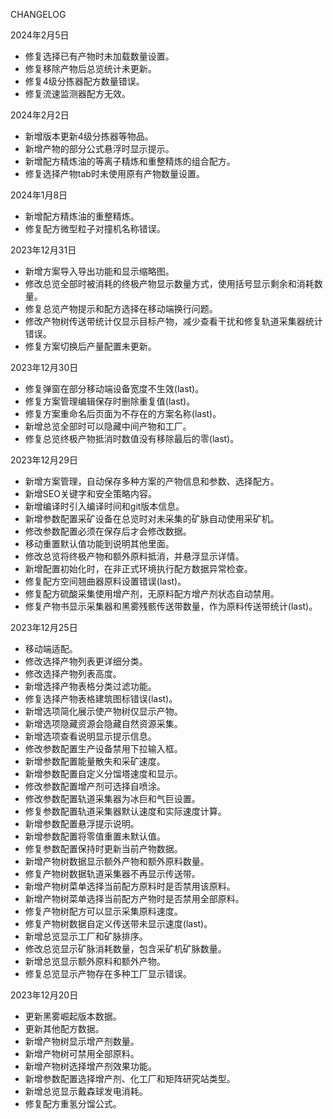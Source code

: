 CHANGELOG

2024年2月5日
- 修复选择已有产物时未加载数量设置。
- 修复移除产物后总览统计未更新。
- 修复4级分拣器配方数量错误。
- 修复流速监测器配方无效。

2024年2月2日
- 新增版本更新4级分拣器等物品。
- 新增产物的部分公式悬浮时显示提示。
- 新增配方精炼油的等离子精炼和重整精炼的组合配方。
- 修复选择产物tab时未使用原有产物数量设置。

2024年1月8日
- 新增配方精炼油的重整精炼。
- 修复配方微型粒子对撞机名称错误。

2023年12月31日
- 新增方案导入导出功能和显示缩略图。
- 修改总览全部时被消耗的终极产物显示数量方式，使用括号显示剩余和消耗数量。
- 修复总览产物提示和配方选择在移动端换行问题。
- 修改产物树传送带统计仅显示目标产物，减少查看干扰和修复轨道采集器统计错误。
- 修复方案切换后产量配置未更新。

2023年12月30日
- 修复弹窗在部分移动端设备宽度不生效(last)。
- 修复方案管理编辑保存时删除重复值(last)。
- 修复方案重命名后页面为不存在的方案名称(last)。
- 新增总览全部时可以隐藏中间产物和工厂。
- 修复总览终极产物抵消时数值没有移除最后的零(last)。

2023年12月29日
- 新增方案管理，自动保存多种方案的产物信息和参数、选择配方。
- 新增SEO关键字和安全策略内容。
- 新增编译时引入编译时间和git版本信息。
- 新增参数配置采矿设备在总览时对未采集的矿脉自动使用采矿机。
- 修改参数配置必须在保存后才会修改数据。
- 移动重置默认值功能到说明其他里面。
- 修改总览将终极产物和额外原料抵消，并悬浮显示详情。
- 新增配置初始化时，在非正式环境执行配方数据异常检查。
- 修复配方空间翘曲器原料设置错误(last)。
- 修复配方硫酸采集使用增产剂，无原料配方增产剂状态自动禁用。
- 修复产物书显示采集器和黑雾残骸传送带数量，作为原料传送带统计(last)。

2023年12月25日
- 移动端适配。
- 修改选择产物列表更详细分类。
- 修改选择产物列表高度。
- 新增选择产物表格分类过滤功能。
- 修复选择产物表格建筑图标错误(last)。
- 新增选项简化展示使产物树仅显示产物。
- 新增选项隐藏资源会隐藏自然资源采集。
- 新增选项查看说明显示提示信息。
- 修改参数配置生产设备禁用下拉输入框。
- 新增参数配置能量散失和采矿速度。
- 新增参数配置自定义分馏塔速度和显示。
- 修改参数配置增产剂可选择自喷涂。
- 修改参数配置轨道采集器为冰巨和气巨设置。
- 修复参数配置轨道采集器默认速度和实际速度计算。
- 新增参数配置悬浮提示说明。
- 新增参数配置将零值重置未默认值。
- 修复参数配置保持时更新当前产物数据。
- 新增产物树数据显示额外产物和额外原料数量。
- 修复产物树数据轨道采集器不再显示传送带。
- 新增产物树菜单选择当前配方原料时是否禁用该原料。
- 新增产物树菜单选择当前配方产物时是否禁用全部原料。
- 修复产物树配方可以显示采集原料速度。
- 修复产物树数据自定义传送带未显示速度(last)。
- 新增总览显示工厂和矿脉排序。
- 修改总览显示矿脉消耗数量，包含采矿机矿脉数量。
- 新增总览显示额外原料和额外产物。
- 修复总览显示产物存在多种工厂显示错误。

2023年12月20日
- 更新黑雾崛起版本数据。
- 更新其他配方数据。
- 新增产物树显示增产剂数量。
- 新增产物树可禁用全部原料。
- 新增产物树选择增产剂效果功能。
- 新增参数配置选择增产剂、化工厂和矩阵研究站类型。
- 新增总览显示戴森球发电消耗。
- 修复配方重氢分馏公式。